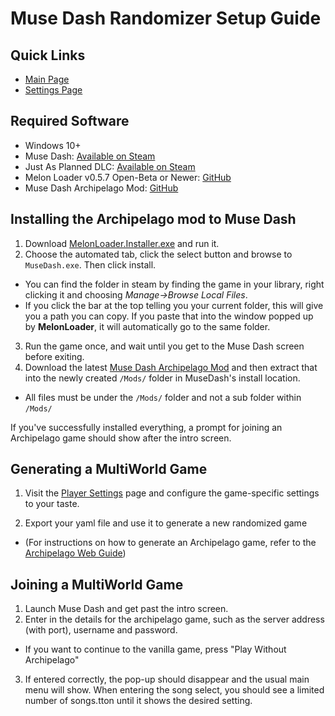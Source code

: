 # Muse Dash Randomizer Setup Guide

## Quick Links
- [Main Page](../../../../games/Muse%20Dash/info/en)
- [Settings Page](../../../../games/Muse%20Dash/player-settings)

## Required Software

- Windows 10+
- Muse Dash: [Available on Steam](https://store.steampowered.com/app/774171/Muse_Dash/)
- Just As Planned DLC: [Available on Steam](https://store.steampowered.com/app/1055810/Muse_Dash__Just_as_planned/)
- Melon Loader v0.5.7 Open-Beta or Newer: [GitHub](https://github.com/LavaGang/MelonLoader/releases/latest)
- Muse Dash Archipelago Mod: [GitHub](https://github.com/toasterparty/oc2-modding/releases)

## Installing the Archipelago mod to Muse Dash

1. Download [MelonLoader.Installer.exe](https://github.com/LavaGang/MelonLoader/releases/latest) and run it.
2. Choose the automated tab, click the select button and browse to `MuseDash.exe`. Then click install.
  - You can find the folder in steam by finding the game in your library, right clicking it and choosing *Manage→Browse Local Files*.
  - If you click the bar at the top telling you your current folder, this will give you a path you can copy. If you paste that into the window popped up by **MelonLoader**, it will automatically go to the same folder.
3. Run the game once, and wait until you get to the Muse Dash screen before exiting.
4. Download the latest [Muse Dash Archipelago Mod](https://github.com/toasterparty/oc2-modding/releases) and then extract that into the newly created `/Mods/` folder in MuseDash's install location.
  - All files must be under the `/Mods/` folder and not a sub folder within `/Mods/`

If you've successfully installed everything, a prompt for joining an Archipelago game should show after the intro screen.

## Generating a MultiWorld Game
1. Visit the [Player Settings](../../../../games/Muse%20Dash/player-settings) page and configure the game-specific settings to your taste.

2. Export your yaml file and use it to generate a new randomized game
  - (For instructions on how to generate an Archipelago game, refer to the [Archipelago Web Guide](../../../../tutorial/Archipelago/using_website/en))

## Joining a MultiWorld Game

1. Launch Muse Dash and get past the intro screen.
2. Enter in the details for the archipelago game, such as the server address (with port), username and password.
  - If you want to continue to the vanilla game, press "Play Without Archipelago"
3. If entered correctly, the pop-up should disappear and the usual main menu will show. When entering the song select, you should see a limited number of songs.tton until it shows the desired setting.
